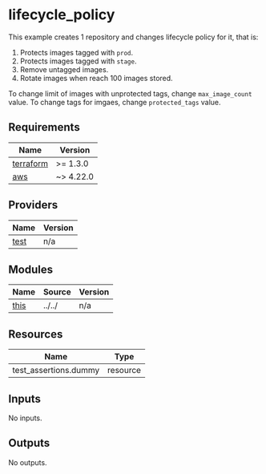 # lifecycle_policy

This example creates 1 repository and changes lifecycle policy for it, that is:
1. Protects images tagged with `prod`.
2. Protects images tagged with `stage`.
3. Remove untagged images.
4. Rotate images when reach 100 images stored.

To change limit of images with unprotected tags, change `max_image_count` value.
To change tags for imgaes, change `protected_tags` value.
<!-- BEGINNING OF PRE-COMMIT-TERRAFORM DOCS HOOK -->
## Requirements

| Name | Version |
|------|---------|
| <a name="requirement_terraform"></a> [terraform](#requirement\_terraform) | >= 1.3.0 |
| <a name="requirement_aws"></a> [aws](#requirement\_aws) | ~> 4.22.0 |

## Providers

| Name | Version |
|------|---------|
| <a name="provider_test"></a> [test](#provider\_test) | n/a |

## Modules

| Name | Source | Version |
|------|--------|---------|
| <a name="module_this"></a> [this](#module\_this) | ../../ | n/a |

## Resources

| Name | Type |
|------|------|
| test_assertions.dummy | resource |

## Inputs

No inputs.

## Outputs

No outputs.
<!-- END OF PRE-COMMIT-TERRAFORM DOCS HOOK -->
